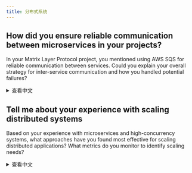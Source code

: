 ```yaml
---
title: 分布式系统
---
```


## How did you ensure reliable communication between microservices in your projects?

In your Matrix Layer Protocol project, you mentioned using AWS SQS for reliable communication between services. Could you explain your overall strategy for inter-service communication and how you handled potential failures?

<details>
<summary>查看中文</summary>
在你的项目中，你如何确保微服务之间的可靠通信？

在你的 Matrix Layer Protocol 项目中，你提到使用 AWS SQS 实现服务间可靠通信。你能解释一下你的服务间通信整体策略以及如何处理潜在的故障吗？

</details>

## Tell me about your experience with scaling distributed systems

Based on your experience with microservices and high-concurrency systems, what approaches have you found most effective for scaling distributed applications? What metrics do you monitor to identify scaling needs?

<details>
<summary>查看中文</summary>
讲讲你在扩展分布式系统方面的经验

基于你在微服务和高并发系统方面的经验，你发现哪些方法对扩展分布式应用最有效？你会监控哪些指标来确定扩展需求？

</details>
